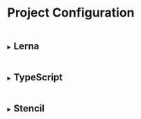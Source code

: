 # Project Configuration

<details>
<summary><h2 style="display:inline-block; width: calc(100% - 15px)">Lerna</h2></summary>

## # Installation

```bash
# <root>

npx lerna init
```

## # Configuration

```json
// package.json

{
  "name": "templarios",
  "scripts": {
    "build": "lerna run tp:build"
  }
}
```

</details>

<details>
<summary><h2 style="display:inline-block; width: calc(100% - 15px)">TypeScript</h2></summary>

## # Installation

```bash
# <root>

npm i typescript @types/node -D
```

</details>

<details>
<summary><h2 style="display:inline-block; width: calc(100% - 15px)">Stencil</h2></summary>

## # Installation

```bash
# <root>/packages

npm init stencil components core
cd core
npm install
```

## # Configuration

```json
//  <root>/packages/core/package.json
// remove "description" and "repository"

{
  "name": "@templarios/core",
  "scripts": {
    "tp:build": "stencil build --docs"
  }
}
```

```ts
// <root>/packages/core/stencil.config.ts

export const config: Config = {
  namespace: 'templarios',
};
```

```json
// <root>/packages/core/tsconfig.json

{
  "compilerOptions": {
    "skipLibCheck": true
  }
}
```

</details>
